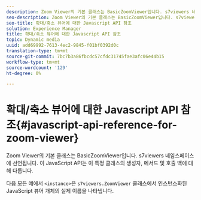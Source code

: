 ```yaml
---
description: Zoom Viewer의 기본 클래스는 BasicZoomViewer입니다. s7viewers 네임스페이스에 선언됩니다. 이 JavaScript API는 이 특정 클래스의 생성자, 메서드 및 호출 백에 대해 다룹니다.
seo-description: Zoom Viewer의 기본 클래스는 BasicZoomViewer입니다. s7viewers 네임스페이스에 선언됩니다. 이 JavaScript API는 이 특정 클래스의 생성자, 메서드 및 호출 백에 대해 다룹니다.
seo-title: 확대/축소 뷰어에 대한 Javascript API 참조
solution: Experience Manager
title: 확대/축소 뷰어에 대한 Javascript API 참조
topic: Dynamic media
uuid: add69992-7613-4ec2-9845-f01bf0392d0c
translation-type: tm+mt
source-git-commit: 7bc7b3a86fbcdc57cfdc31745fae3afc06e44b15
workflow-type: tm+mt
source-wordcount: '129'
ht-degree: 0%

---
```



# 확대/축소 뷰어에 대한 Javascript API 참조{#javascript-api-reference-for-zoom-viewer}

Zoom Viewer의 기본 클래스는 BasicZoomViewer입니다. s7viewers 네임스페이스에 선언됩니다. 이 JavaScript API는 이 특정 클래스의 생성자, 메서드 및 호출 백에 대해 다룹니다.

다음 모든 예에서 `<instance>`은 `s7viewers.ZoomViewer` 클래스에서 인스턴스화된 JavaScript 뷰어 개체의 실제 이름을 나타냅니다.
